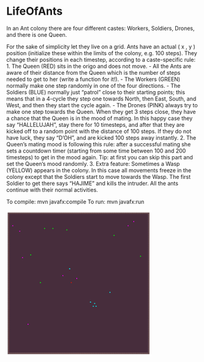 # LifeOfAnts

In an Ant colony there are four different castes: Workers, Soldiers, Drones, and there is one Queen.

For the sake of simplicity let they live on a grid. Ants have an actual ( x , y ) position 
(initialize these within the limits of the colony, e.g. 100 steps). They change their positions 
in each timestep, according to a caste-specific rule:
    1. The Queen (RED) sits in the origo and does not move.
      - All the Ants are aware of their distance from the Queen which is the number of steps
        needed to get to her (write a function for it!).
      - The Workers (GREEN) normally make one step randomly in one of the four directions.
      - The Soldiers (BLUE) normally just “patrol” close to their starting points; this means 
        that in a 4-cycle they step one towards North, then East, South, and West, and then they 
        start the cycle again.
      - The Drones (PINK) always try to make one step towards the Queen. When they get 3 steps close, 
        they have a chance that the Queen is in the mood of mating. In this happy case they say “HALLELUJAH”, 
        stay there for 10 timesteps, and after that they are kicked off to a random point with the distance 
        of 100 steps. If they do not have luck, they say “D’OH”, and are kicked 100 steps away instantly.
    2. The Queen’s mating mood is following this rule: after a successful mating she sets a countdown 
        timer (starting from some time between 100 and 200 timesteps) to get in the mood again. Tip: at
        first you can skip this part and set the Queen’s mood randomly.
    3. Extra feature: Sometimes a Wasp (YELLOW) appears in the colony. In this case all movements freeze 
        in the colony except that the Soldiers start to move towards the Wasp. The first Soldier to get 
        there says “HAJIME” and kills the intruder. All the ants continue with their normal activities.


To compile: mvn javafx:compile
To run:     mvn javafx:run
        
<img src="https://raw.githubusercontent.com/Kasia-Sikora/LifeOfAnts/master/src/main/resources/Screenshot.png?token=AMREBIFIY7RAGR6TCDMF56S63JIUQ" width="75%" height="75%">
